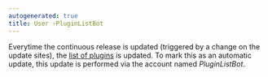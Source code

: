 ```yaml
---
autogenerated: true
title: User ›PluginListBot
---
```


Everytime the continuous release is updated (triggered by a change on the update sites), the [list of plugins](Template_PluginList) is updated. To mark this as an automatic update, this update is performed via the account named *PluginListBot*.
